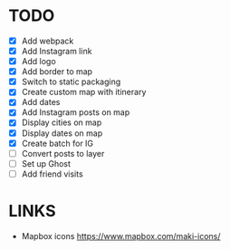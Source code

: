 # TODO
- [x] Add webpack
- [x] Add Instagram link
- [x] Add logo
- [x] Add border to map
- [x] Switch to static packaging
- [x] Create custom map with itinerary
- [x] Add dates
- [x] Add Instagram posts on map
- [x] Display cities on map
- [x] Display dates on map
- [x] Create batch for IG
- [ ] Convert posts to layer
- [ ] Set up Ghost
- [ ] Add friend visits

# LINKS
- Mapbox icons https://www.mapbox.com/maki-icons/